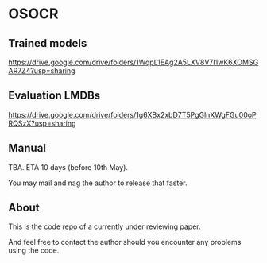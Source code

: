 # OSOCR
## Trained models
https://drive.google.com/drive/folders/1WqpL1EAg2A5LXV8V7I1wK6XOMSGAR7Z4?usp=sharing
## Evaluation LMDBs
https://drive.google.com/drive/folders/1g6XBx2xbD7T5PgGlnXWgFGu00oPRQSzX?usp=sharing
## Manual
TBA. ETA 10 days (before 10th May).

You may mail and nag the author to release that faster. 
## About
This is the code repo of a currently under reviewing paper. 

And feel free to contact the author should you encounter any problems using the code.
